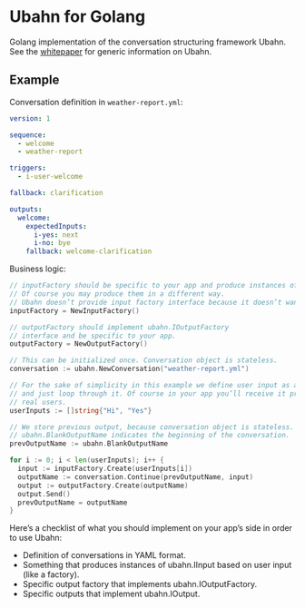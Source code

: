 # Ubahn for Golang

Golang implementation of the conversation structuring framework Ubahn.
See the [whitepaper](https://github.com/ubahn/whitepaper) for generic information on Ubahn.

## Example

Conversation definition in `weather-report.yml`:

```yaml
version: 1

sequence:
  - welcome
  - weather-report

triggers:
  - i-user-welcome

fallback: clarification

outputs:
  welcome:
    expectedInputs:
      i-yes: next
      i-no: bye
    fallback: welcome-clarification
```

Business logic:

```go
// inputFactory should be specific to your app and produce instances of ubahn.IInput.
// Of course you may produce them in a different way.
// Ubahn doesn’t provide input factory interface because it doesn’t want to assume input format.
inputFactory = NewInputFactory()

// outputFactory should implement ubahn.IOutputFactory
// interface and be specific to your app.
outputFactory = NewOutputFactory()

// This can be initialized once. Conversation object is stateless.
conversation := ubahn.NewConversation("weather-report.yml")

// For the sake of simplicity in this example we define user input as an array
// and just loop through it. Of course in your app you’ll receive it properly from
// real users.
userInputs := []string{"Hi", "Yes"}

// We store previous output, because conversation object is stateless.
// ubahn.BlankOutputName indicates the beginning of the conversation.
prevOutputName := ubahn.BlankOutputName

for i := 0; i < len(userInputs); i++ {
  input := inputFactory.Create(userInputs[i])
  outputName := conversation.Continue(prevOutputName, input)
  output := outputFactory.Create(outputName)
  output.Send()
  prevOutputName = outputName
}
```

Here’s a checklist of what you should implement on your app’s side in order to use Ubahn:

* Definition of conversations in YAML format.
* Something that produces instances of ubahn.IInput based on user input (like a factory).
* Specific output factory that implements ubahn.IOutputFactory.
* Specific outputs that implement ubahn.IOutput.
